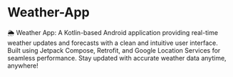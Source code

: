 # Weather-App
🌦️ Weather App: A Kotlin-based Android application providing real-time weather updates and forecasts with a clean and intuitive user interface. Built using Jetpack Compose, Retrofit, and Google Location Services for seamless performance. Stay updated with accurate weather data anytime, anywhere!
